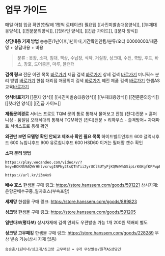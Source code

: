 # 업무 가이드
매일 아침 입금 확인(한달에 1명씩 로테이션)
필요탭 
[[사진미발송대응양식]], [[부재대응양식]], [[전문문의양식]], [[핫라인 양식]], [[긴급 가이드]], [[문자 양식]]

**상담내용 기재 방법**
송승훈/1년이후,1년이내,기간확인안됨/분류/오더 00000000/제품명 + 상담내용 + 비용
> 분류 : 옷장, 소파, 침대, 책상, 수납장, 식탁, 거실장, 싱크대, 수전, 쿡탑, 후드, 바스, 창호, 도어중문, 마루, 블랜더

**검색 링크**
전문 이관 목록 [바로가기](http://aha.hanssem.com/Agent/popup13.asp?CallType=00001&CallId=278782)
제품 검색 [바로가기](https://aha.hanssem.com/agent/popup05_simple.asp?LoadType=D)
상세 검색 [바로가기](https://aha.hanssem.com/agent/popup06.asp?pCode=BBIL05733)
미니픽스 분리 방법 [바로가기](https://dietx.tistory.com/1410)
한샘 대리점 매장위치 검색 [바로가기](https://remodeling.hanssem.com/shop/search)
예전 제품 검색 [바로가기](https://aha.hanssem.com/agent/popup05_Old.asp)
한샘AS교육[바로가기](https://www.youtube.com/@hanssem100)

**양식바로가기**
[[문자 양식]]
[[사진미발송대응양식]]
[[부재대응양식]]
[[전문문의양식]]
[[핫라인 양식]]
[[긴급 가이드]]

**제품문의경로**
서비스 프로도 TQM 문의 통로 통해서 물어보고 진행
(잔디)전문 > 홈퍼니싱 - 품질팀 오태석대리 통해서 TQM확인
(잔디)전문 > 리하우스 - 출격방어+ 자재파트 서비스프로 통해 확인

**외관만 보면 모델명 확인 안되고 제조사 확인 필요 목록**
하이드빌트인후드 600
갤럭시후드 600
뉴침니후드 900 
유로침니후드 600
HSD60 이거는 필터망 갯수 확인

**소파 분리 방법**
```
https://play.wecandeo.com/video/v/?key=BOKNS9AQWrHhlvxrvgINPhy2tsQThTii2yrUClSUTyPjKQMnWhGSipLrKGKgfKFPwpUSwvG1ZUBTlq8NgDZTCbisAieie
```
```
https://url.kr/i3m4x9
```

**배수 호스**
한샘몰 구매 링크: https://store.hanssem.com/goods/591221
상시자재: 은향균배수구중_일자호스(부속포함)

**세제망**
한샘몰 구매 링크: https://store.hanssem.com/goods/889823

**싱크망**
한샘몰 구매 링크: https://store.hanssem.com/goods/591205

**일반다보(평다보)**
상시자재에 검색 안되도 우편발송 가능 1개 200원 택배비 별도

**싱크망 고무패킹**
한샘몰 구매 링크: https://store.hanssem.com/goods/228289
무상 발송 가능(상시 자재 없음)
```
송승훈/1년이내/싱크대/싱크망 고무패킹 = 8개 무상발송/원격AS상담건
```

